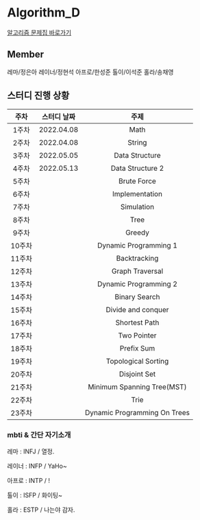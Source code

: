 # Algorithm_D

[알고리즘 문제집 바로가기](https://github.com/UMC-KU/Algorithms_Challenge)


## Member
레마/정은아 레이너/정현석 아프로/한성준 톨이/이석준 홀라/송채영



## 스터디 진행 상황
| 주차 | 스터디 날짜 | 주제 |
| :--: | :--: | :--: |
| 1주차 | 2022.04.08 | Math |
| 2주차 | 2022.04.08 | String |
| 3주차 | 2022.05.05 | Data Structure |
| 4주차 | 2022.05.13 | Data Structure 2 |
| 5주차 |  | Brute Force |
| 6주차 |  | Implementation |
| 7주차 |  | Simulation |
| 8주차 |  | Tree |
| 9주차 |  | Greedy |
| 10주차 |  | Dynamic Programming 1 |
| 11주차 |  | Backtracking |
| 12주차 |  | Graph Traversal |
| 13주차 |  | Dynamic Programming 2 |
| 14주차 |  | Binary Search |
| 15주차 |  | Divide and conquer |
| 16주차 |  | Shortest Path |
| 17주차 |  | Two Pointer |
| 18주차 |  | Prefix Sum |
| 19주차 |  | Topological Sorting |
| 20주차 |  | Disjoint Set |
| 21주차 |  | Minimum Spanning Tree(MST) |
| 22주차 |  | Trie |
| 23주차 |  | Dynamic Programming On Trees |



### mbti & 간단 자기소개
레마 : INFJ / 열정.

레이너 : INFP / YaHo~

아프로 : INTP / !

톨이 : ISFP / 화이팅~

홀라 : ESTP / 나는야 감자.

